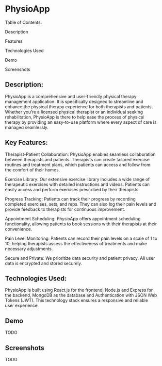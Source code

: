 # PhysioApp

Table of Contents:

Description

Features

Technologies Used

Demo

Screenshots


## Description:

PhysioApp is a comprehensive and user-friendly physical therapy management application. It is specifically designed to streamline and enhance the physical therapy experience for both therapists and patients. Whether you're a licensed physical therapist or an individual seeking rehabilitation, PhysioApp is there to help ease the process of physical therapy by providing an easy-to-use platform where every aspect of care is managed seamlessly. 

## Key Features:

Therapist-Patient Collaboration: PhysioApp enables seamless collaboration between therapists and patients. Therapists can create tailored exercise routines and treatment plans, which patients can access and follow from the comfort of their homes.

Exercise Library: Our extensive exercise library includes a wide range of therapeutic exercises with detailed instructions and videos. Patients can easily access and perform exercises prescribed by their therapists.

Progress Tracking: Patients can track their progress by recording completed exercises, sets, and reps. They can also log their pain levels and provide feedback to therapists for continuous improvement.

Appointment Scheduling: PhysioApp offers appointment scheduling functionality, allowing patients to book sessions with their therapists at their convenience.

Pain Level Monitoring: Patients can record their pain levels on a scale of 1 to 10, helping therapists assess the effectiveness of treatments and make necessary adjustments.

Secure and Private: We prioritize data security and patient privacy. All user data is encrypted and stored securely.

## Technologies Used:

PhysioApp is built using React.js for the frontend, Node.js and Express for the backend, MongoDB as the database and Authentication with JSON Web Tokens (JWT). This technology stack ensures a responsive and reliable user experience.

## Demo
TODO

## Screenshots
TODO
